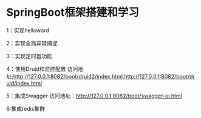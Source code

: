 # SpringBoot框架搭建和学习

1：实现helloword

2：实现全局异常捕捉

3：实现定时器功能

4：使用Druid和监控配置
访问地址;http://127.0.0.1:8082/boot/druid2/index.html,http://127.0.0.1:8082/boot/druid/index.html


5：集成Swagger
访问地址：http://127.0.0.1:8082/boot/swagger-ui.html

6:集成redis集群